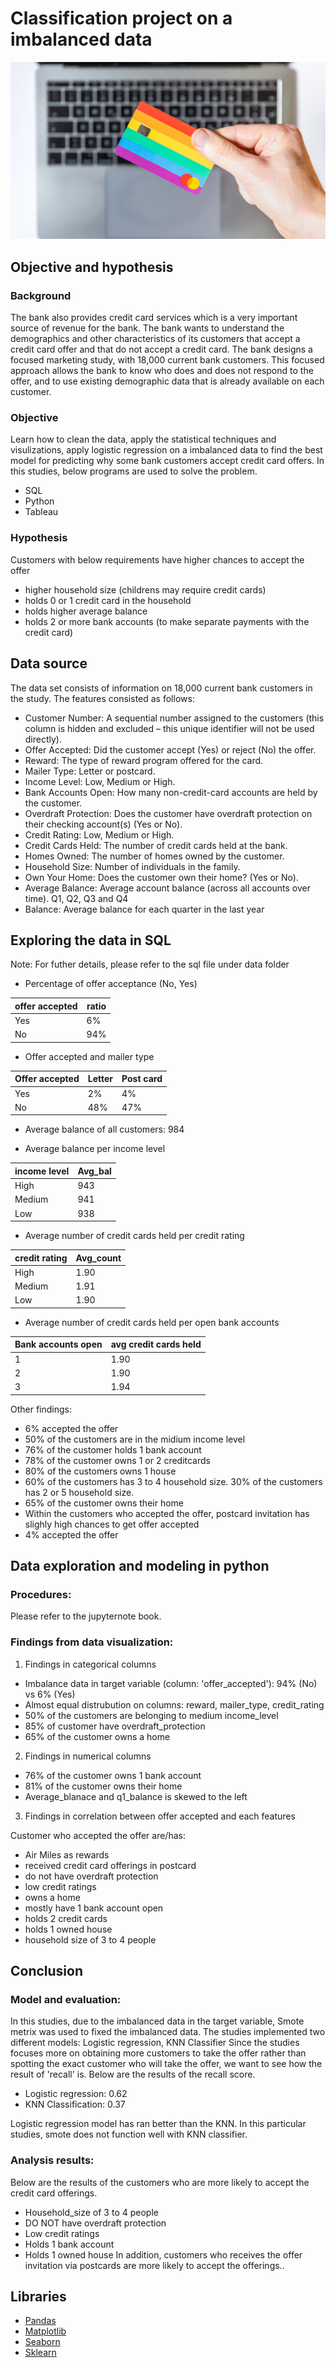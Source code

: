 # Classification project on a imbalanced data 
![Screenshot](image/image2.jpg)

## Objective and hypothesis
### Background
The bank also provides credit card services which is a very important source of revenue for the bank. The bank wants to understand the demographics and other characteristics of its customers that accept a credit card offer and that do not accept a credit card. The bank designs a focused marketing study, with 18,000 current bank customers. This focused approach allows the bank to know who does and does not respond to the offer, and to use existing demographic data that is already available on each customer.

### Objective 
Learn how to clean the data, apply the statistical techniques and visulizations, apply logistic regression on a imbalanced data to find the best model for predicting why some bank customers accept credit card offers. 
In this studies, below programs are used to solve the problem.

- SQL
- Python
- Tableau

### Hypothesis
Customers with below requirements have higher chances to accept the offer
- higher household size (childrens may require credit cards)
- holds 0 or 1 credit card in the household
- holds higher average balance
- holds 2 or more bank accounts (to make separate payments with the credit card)


## Data source
The data set consists of information on 18,000 current bank customers in the study. 
The features consisted as follows:
- Customer Number: A sequential number assigned to the customers (this column is hidden and excluded – this unique identifier will not be used directly).
- Offer Accepted: Did the customer accept (Yes) or reject (No) the offer.
- Reward: The type of reward program offered for the card.
- Mailer Type: Letter or postcard.
- Income Level: Low, Medium or High.
- Bank Accounts Open: How many non-credit-card accounts are held by the customer.
- Overdraft Protection: Does the customer have overdraft protection on their checking account(s) (Yes or No).
- Credit Rating: Low, Medium or High.
- Credit Cards Held: The number of credit cards held at the bank.
- Homes Owned: The number of homes owned by the customer.
- Household Size: Number of individuals in the family.
- Own Your Home: Does the customer own their home? (Yes or No).
- Average Balance: Average account balance (across all accounts over time). Q1, Q2, Q3 and Q4
- Balance: Average balance for each quarter in the last year

## Exploring the data in SQL
Note: For futher details, please refer to the sql file under data folder

- Percentage of offer acceptance (No, Yes)

| offer accepted | ratio |
|----------------|-------|
| Yes            | 6%    |
| No             | 94%   |

- Offer accepted and mailer type

| Offer accepted | Letter | Post card |
|----------------|--------|-----------|
| Yes            | 2%     | 4%        |
| No             | 48%    | 47%       |

- Average balance of all customers: 984

- Average balance per income level

| income level | Avg_bal     |
|--------------|-------------|
| High         | 943         |
| Medium       | 941         |
| Low          | 938         |

- Average number of credit cards held per credit rating

| credit rating | Avg_count |
|---------------|-----------|
| High          | 1.90      |
| Medium        | 1.91      |
| Low           | 1.90      |

- Average number of credit cards held per open bank accounts

| Bank accounts open | avg credit cards held |
|--------------------|-----------------------|
| 1                  | 1.90                  |
| 2                  | 1.90                  |
| 3                  | 1.94                  |

Other findings:
- 6% accepted the offer
- 50% of the customers are in the midium income level 
- 76% of the customer holds 1 bank account
- 78% of the customer owns 1 or 2 creditcards
- 80% of the customers owns 1 house
- 60% of the customers has 3 to 4 household size. 30% of the customers has 2 or 5 household size.
- 65% of the customer owns their home
- Within the customers who accepted the offer, postcard invitation has slighly high chances to get offer accepted
- 4% accepted the offer

## Data exploration and modeling in python
### Procedures:
Please refer to the jupyternote book.

### Findings from data visualization:
1. Findings in categorical columns
- Imbalance data in target variable (column: 'offer_accepted'): 94% (No) vs 6% (Yes)
- Almost equal distrubution on columns: reward, mailer_type, credit_rating
- 50% of the customers are belonging to medium income_level
- 85% of customer have overdraft_protection
- 65% of the customer owns a home

2. Findings in numerical columns
- 76% of the customer owns 1 bank account
- 81% of the customer owns their home
- Average_blanace and q1_balance is skewed to the left

3. Findings in correlation between offer accepted and each features

Customer who accepted the offer are/has:
- Air Miles as rewards
- received credit card offerings in postcard
- do not have overdraft protection
- low credit ratings
- owns a home
- mostly have 1 bank account open
- holds 2 credit cards
- holds 1 owned house
- household size of 3 to 4 people

## Conclusion 
### Model and evaluation:
In this studies, due to the imbalanced data in the target variable,
Smote metrix was used to fixed the imbalanced data.
The studies implemented two different models: Logistic regression, KNN Classifier
Since the studies focuses more on obtaining more customers to take the offer rather than spotting the exact customer who will take the offer, we want to see how the result of 'recall' is.
Below are the results of the recall score.

- Logistic regression: 0.62
- KNN Classification: 0.37

Logistic regression model has ran better than the KNN.
In this particular studies, smote does not function well with KNN classifier.

### Analysis results:
Below are the results of the customers who are more likely to accept the credit card offerings.
- Household_size of 3 to 4 people
- DO NOT have overdraft protection
- Low credit ratings
- Holds 1 bank account
- Holds 1 owned house
In addition, customers who receives the offer invitation via postcards are more likely to accept the offerings..



## Libraries
- [Pandas](https://pandas.pydata.org/)
- [Matplotlib](https://matplotlib.org/stable/contents.html)
- [Seaborn](https://seaborn.pydata.org/)
- [Sklearn](https://scikit-learn.org/stable/)